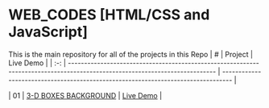 # WEB_CODES  [HTML/CSS and JavaScript]

This is the main repository for all of the projects in this Repo
|  #  | Project                                                                                                                     | Live Demo                                                                          |
| :-: | --------------------------------------------------------------------------------------------------------------------------- | --------------------------------------------------------------------------------- |

| 01  | [3-D BOXES BACKGROUND](https://github.com/9vishwashah/WEB_CODES/edit/main/EXPANDING_CARDS)                                  | [Live Demo](https://9vishwashah-3d-boxes-background.netlify.app)               |

